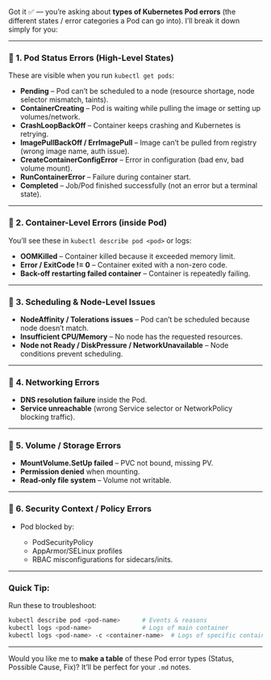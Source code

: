 Got it ✅ — you’re asking about **types of Kubernetes Pod errors** (the different states / error categories a Pod can go into).
I’ll break it down simply for you:

---

### 🔹 1. **Pod Status Errors (High-Level States)**

These are visible when you run `kubectl get pods`:

* **Pending** – Pod can’t be scheduled to a node (resource shortage, node selector mismatch, taints).
* **ContainerCreating** – Pod is waiting while pulling the image or setting up volumes/network.
* **CrashLoopBackOff** – Container keeps crashing and Kubernetes is retrying.
* **ImagePullBackOff / ErrImagePull** – Image can’t be pulled from registry (wrong image name, auth issue).
* **CreateContainerConfigError** – Error in configuration (bad env, bad volume mount).
* **RunContainerError** – Failure during container start.
* **Completed** – Job/Pod finished successfully (not an error but a terminal state).

---

### 🔹 2. **Container-Level Errors (inside Pod)**

You’ll see these in `kubectl describe pod <pod>` or logs:

* **OOMKilled** – Container killed because it exceeded memory limit.
* **Error / ExitCode != 0** – Container exited with a non-zero code.
* **Back-off restarting failed container** – Container is repeatedly failing.

---

### 🔹 3. **Scheduling & Node-Level Issues**

* **NodeAffinity / Tolerations issues** – Pod can’t be scheduled because node doesn’t match.
* **Insufficient CPU/Memory** – No node has the requested resources.
* **Node not Ready / DiskPressure / NetworkUnavailable** – Node conditions prevent scheduling.

---

### 🔹 4. **Networking Errors**

* **DNS resolution failure** inside the Pod.
* **Service unreachable** (wrong Service selector or NetworkPolicy blocking traffic).

---

### 🔹 5. **Volume / Storage Errors**

* **MountVolume.SetUp failed** – PVC not bound, missing PV.
* **Permission denied** when mounting.
* **Read-only file system** – Volume not writable.

---

### 🔹 6. **Security Context / Policy Errors**

* Pod blocked by:

  * PodSecurityPolicy
  * AppArmor/SELinux profiles
  * RBAC misconfigurations for sidecars/inits.

---

### Quick Tip:

Run these to troubleshoot:

```bash
kubectl describe pod <pod-name>      # Events & reasons
kubectl logs <pod-name>              # Logs of main container
kubectl logs <pod-name> -c <container-name>  # Logs of specific container
```

---

Would you like me to **make a table** of these Pod error types (Status, Possible Cause, Fix)?
It’ll be perfect for your `.md` notes.
